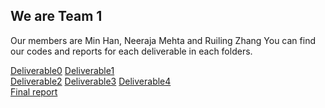 ## We are Team 1

Our members are Min Han, Neeraja Mehta and Ruiling Zhang
You can find our codes and reports for each deliverable in each folders.

[Deliverable0](https://github.com/minnnh/ds-councilor-mejia-city-services/tree/team1/fall22-team-1/deliverable0) 
[Deliverable1](https://github.com/minnnh/ds-councilor-mejia-city-services/tree/team1/fall22-team-1/deliverable1)  
[Deliverable2](https://github.com/minnnh/ds-councilor-mejia-city-services/tree/team1/fall22-team-1/deliverable2)
[Deliverable3](https://github.com/minnnh/ds-councilor-mejia-city-services/tree/team1/fall22-team-1/deliverable3) 
[Deliverable4](https://github.com/minnnh/ds-councilor-mejia-city-services/tree/team1/fall22-team-1/deliverable4)  
[Final report](https://github.com/minnnh/ds-councilor-mejia-city-services/blob/team1/fall22-team-1/Final%20Report.pdf)  

